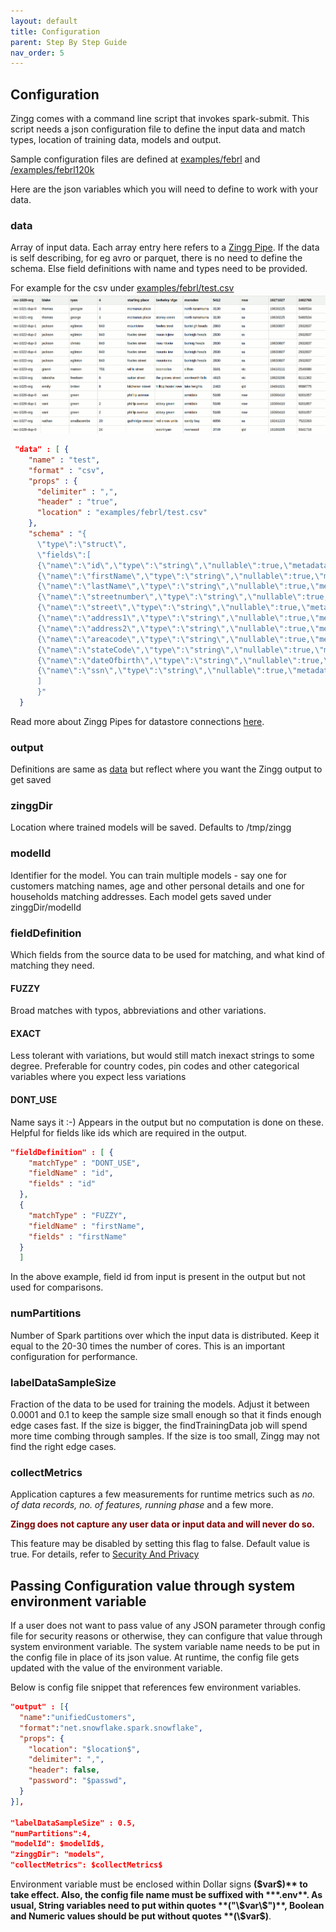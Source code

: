 ```yaml
---
layout: default
title: Configuration
parent: Step By Step Guide
nav_order: 5
---
```

## Configuration

 Zingg comes with a command line script that invokes spark-submit. This script needs a json configuration file to define the input data and match types, location of training data, models and output. 

Sample configuration files are defined at [examples/febrl](https://github.com/zinggAI/zingg/tree/main/examples/febrl) and [/examples/febrl120k](https://github.com/zinggAI/zingg/tree/main/examples/febrl120k)

Here are the json variables which you will need to define to work with your data.

### data

Array of input data. Each array entry here refers to a [Zingg Pipe](../dataSourcesAndSinks/pipes.md). If the data is self describing, for eg avro or parquet, there is no need to define the schema. Else field definitions with name and types need to be provided.

For example for the csv under [examples/febrl/test.csv](/examples/febrl/test.csv) ![febrl](/assets/febrl.gif)

```json
 "data" : [ {
    "name" : "test",
    "format" : "csv",
    "props" : {
      "delimiter" : ",",
      "header" : "true",
      "location" : "examples/febrl/test.csv"
    },
    "schema" : "{
      \"type\":\"struct\",
      \"fields\":[
      {\"name\":\"id\",\"type\":\"string\",\"nullable\":true,\"metadata\":{}},
      {\"name\":\"firstName\",\"type\":\"string\",\"nullable\":true,\"metadata\":{}},
      {\"name\":\"lastName\",\"type\":\"string\",\"nullable\":true,\"metadata\":{}},
      {\"name\":\"streetnumber\",\"type\":\"string\",\"nullable\":true,\"metadata\":{}},
      {\"name\":\"street\",\"type\":\"string\",\"nullable\":true,\"metadata\":{}},
      {\"name\":\"address1\",\"type\":\"string\",\"nullable\":true,\"metadata\":{}},
      {\"name\":\"address2\",\"type\":\"string\",\"nullable\":true,\"metadata\":{}},
      {\"name\":\"areacode\",\"type\":\"string\",\"nullable\":true,\"metadata\":{}},
      {\"name\":\"stateCode\",\"type\":\"string\",\"nullable\":true,\"metadata\":{}},
      {\"name\":\"dateOfbirth\",\"type\":\"string\",\"nullable\":true,\"metadata\":{}},
      {\"name\":\"ssn\",\"type\":\"string\",\"nullable\":true,\"metadata\":{}}
      ]
      }"
  }
```

Read more about Zingg Pipes for datastore connections [here](../dataSourcesAndSinks/pipes.md). 

### output
Definitions are same as [data](#data) but reflect where you want the Zingg output to get saved

### zinggDir

Location where trained models will be saved. Defaults to /tmp/zingg

### modelId 

Identifier for the model. You can train multiple models - say one for customers matching names, age and other personal details and one for households matching addresses. Each model gets saved under zinggDir/modelId

### fieldDefinition

Which fields from the source data to be used for matching, and what kind of matching they need. 

#### FUZZY 
Broad matches with typos, abbreviations and other variations. 

#### EXACT 
Less tolerant with variations, but would still match inexact strings to some degree. Preferable for country codes, pin codes and other categorical variables where you expect less variations

#### DONT_USE
Name says it :-) Appears in the output but no computation is done on these. Helpful for fields like ids which are required in the output.


````json
"fieldDefinition" : [ {
    "matchType" : "DONT_USE",
    "fieldName" : "id",
    "fields" : "id"
  },
  { 
    "matchType" : "FUZZY",
    "fieldName" : "firstName",
    "fields" : "firstName"
  }
  ]
````

In the above example, field id from input is present in the output but not used for comparisons.   

### numPartitions
Number of Spark partitions over which the input data is distributed. Keep it equal to the 20-30 times the number of cores. This is an important configuration for performance.

### labelDataSampleSize
Fraction of the data to be used for training the models. Adjust it between 0.0001 and 0.1 to keep the sample size small enough so that it finds enough edge cases fast. If the size is bigger, the findTrainingData job will spend more time combing through samples. If the size is too small, Zingg may not find the right edge cases. 

### collectMetrics
Application captures a few measurements for runtime metrics such as *no. of data records, no. of features, running phase* and a few more. 

<span style="color:maroon">**Zingg does not capture any user data or input data and will never do so.**</span>

This feature may be disabled by setting this flag to false. Default value is true. For details, refer to [Security And Privacy](../security.md)

## Passing Configuration value through system environment variable
If a user does not want to pass value of any JSON parameter through config file for security reasons or otherwise, they can configure that value through system environment variable. The system variable name needs to be put in the config file in place of its json value. At runtime, the config file gets updated with the value of the environment variable.

Below is config file snippet that references few environment variables. 
````json
"output" : [{
  "name":"unifiedCustomers", 
  "format":"net.snowflake.spark.snowflake",
  "props": {
    "location": "$location$",
    "delimiter": ",",
    "header": false,				
    "password": "$passwd",					
  }
}],

"labelDataSampleSize" : 0.5,
"numPartitions":4,
"modelId": $modelId$,
"zinggDir": "models",
"collectMetrics": $collectMetrics$
````
Environment variable must be enclosed within Dollar signs **(\$var$)** to take effect. Also, the config file name must be suffixed with ***.env**. As usual, String variables need to put within quotes **("\$var\$")**, Boolean and Numeric values should be put without quotes **(\$var$)**.


